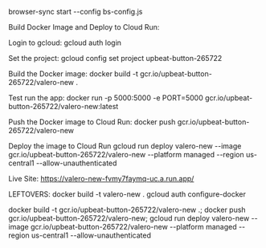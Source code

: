 browser-sync start --config bs-config.js


Build Docker Image and Deploy to Cloud Run:

Login to gcloud:
gcloud auth login

Set the project: 
gcloud config set project upbeat-button-265722

Build the Docker image: 
docker build -t gcr.io/upbeat-button-265722/valero-new .

Test run the app: 
docker run -p 5000:5000 -e PORT=5000 gcr.io/upbeat-button-265722/valero-new:latest

Push the Docker image to Cloud Run: 
docker push gcr.io/upbeat-button-265722/valero-new

Deploy the image to Cloud Run
gcloud run deploy valero-new --image gcr.io/upbeat-button-265722/valero-new --platform managed --region us-central1 --allow-unauthenticated

Live Site: 
https://valero-new-fvmy7faymq-uc.a.run.app/

LEFTOVERS:
docker build -t valero-new .
gcloud auth configure-docker



docker build -t gcr.io/upbeat-button-265722/valero-new .; docker push gcr.io/upbeat-button-265722/valero-new; gcloud run deploy valero-new --image gcr.io/upbeat-button-265722/valero-new --platform managed --region us-central1 --allow-unauthenticated
